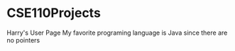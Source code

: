 # CSE110Projects
Harry's User Page
My favorite programing language is Java since there are no pointers